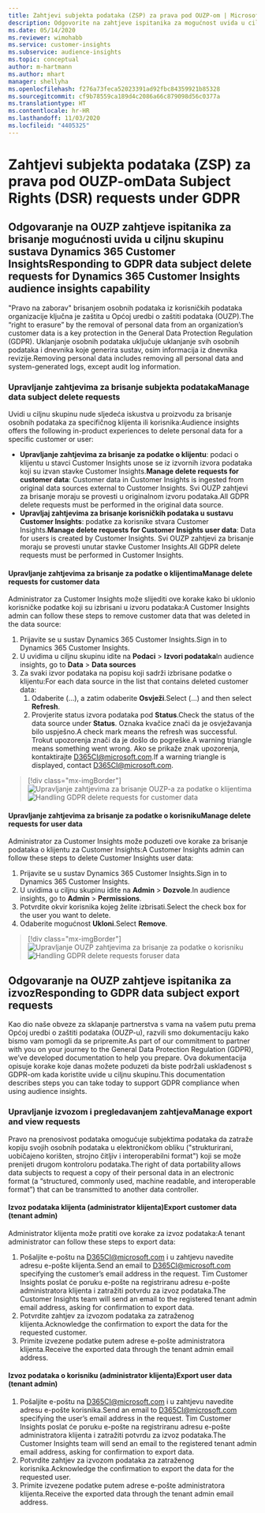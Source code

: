 ```yaml
---
title: Zahtjevi subjekta podataka (ZSP) za prava pod OUZP-om | Microsoft Docs
description: Odgovorite na zahtjeve ispitanika za mogućnost uvida u ciljnu skupinu sustava Dynamics 365 Customer Insights.
ms.date: 05/14/2020
ms.reviewer: wimohabb
ms.service: customer-insights
ms.subservice: audience-insights
ms.topic: conceptual
author: m-hartmann
ms.author: mhart
manager: shellyha
ms.openlocfilehash: f276a73feca52023391ad92fbc84359921b85328
ms.sourcegitcommit: cf9b78559ca189d4c2086a66c879098d56c0377a
ms.translationtype: HT
ms.contentlocale: hr-HR
ms.lasthandoff: 11/03/2020
ms.locfileid: "4405325"
---
```

# <a name="data-subject-rights-dsr-requests-under-gdpr"></a><span data-ttu-id="77b60-103">Zahtjevi subjekta podataka (ZSP) za prava pod OUZP-om</span><span class="sxs-lookup"><span data-stu-id="77b60-103">Data Subject Rights (DSR) requests under GDPR</span></span>

## <a name="responding-to-gdpr-data-subject-delete-requests-for-dynamics-365-customer-insights-audience-insights-capability"></a><span data-ttu-id="77b60-104">Odgovaranje na OUZP zahtjeve ispitanika za brisanje mogućnosti uvida u ciljnu skupinu sustava Dynamics 365 Customer Insights</span><span class="sxs-lookup"><span data-stu-id="77b60-104">Responding to GDPR data subject delete requests for Dynamics 365 Customer Insights audience insights capability</span></span>

<span data-ttu-id="77b60-105">"Pravo na zaborav" brisanjem osobnih podataka iz korisničkih podataka organizacije ključna je zaštita u Općoj uredbi o zaštiti podataka (OUZP).</span><span class="sxs-lookup"><span data-stu-id="77b60-105">The “right to erasure” by the removal of personal data from an organization’s customer data is a key protection in the General Data Protection Regulation (GDPR).</span></span> <span data-ttu-id="77b60-106">Uklanjanje osobnih podataka uključuje uklanjanje svih osobnih podataka i dnevnika koje generira sustav, osim informacija iz dnevnika revizije.</span><span class="sxs-lookup"><span data-stu-id="77b60-106">Removing personal data includes removing all personal data and system-generated logs, except audit log information.</span></span>

### <a name="manage-data-subject-delete-requests"></a><span data-ttu-id="77b60-107">Upravljanje zahtjevima za brisanje subjekta podataka</span><span class="sxs-lookup"><span data-stu-id="77b60-107">Manage data subject delete requests</span></span>

<span data-ttu-id="77b60-108">Uvidi u ciljnu skupinu nude sljedeća iskustva u proizvodu za brisanje osobnih podataka za specifičnog klijenta ili korisnika:</span><span class="sxs-lookup"><span data-stu-id="77b60-108">Audience insights offers the following in-product experiences to delete personal data for a specific customer or user:</span></span>

- <span data-ttu-id="77b60-109">**Upravljanje zahtjevima za brisanje za podatke o klijentu**: podaci o klijentu u stavci Customer Insights unose se iz izvornih izvora podataka koji su izvan stavke Customer Insights.</span><span class="sxs-lookup"><span data-stu-id="77b60-109">**Manage delete requests for customer data**: Customer data in Customer Insights is ingested from original data sources external to Customer Insights.</span></span> <span data-ttu-id="77b60-110">Svi OUZP zahtjevi za brisanje moraju se provesti u originalnom izvoru podataka.</span><span class="sxs-lookup"><span data-stu-id="77b60-110">All GDPR delete requests must be performed in the original data source.</span></span>
- <span data-ttu-id="77b60-111">**Upravljaj zahtjevima za brisanje korisničkih podataka u sustavu Customer Insights**: podatke za korisnike stvara Customer Insights.</span><span class="sxs-lookup"><span data-stu-id="77b60-111">**Manage delete requests for Customer Insights user data**: Data for users is created by Customer Insights.</span></span> <span data-ttu-id="77b60-112">Svi OUZP zahtjevi za brisanje moraju se provesti unutar stavke Customer Insights.</span><span class="sxs-lookup"><span data-stu-id="77b60-112">All GDPR delete requests must be performed in Customer Insights.</span></span>

#### <a name="manage-delete-requests-for-customer-data"></a><span data-ttu-id="77b60-113">Upravljanje zahtjevima za brisanje za podatke o klijentima</span><span class="sxs-lookup"><span data-stu-id="77b60-113">Manage delete requests for customer data</span></span>

<span data-ttu-id="77b60-114">Administrator za Customer Insights može slijediti ove korake kako bi uklonio korisničke podatke koji su izbrisani u izvoru podataka:</span><span class="sxs-lookup"><span data-stu-id="77b60-114">A Customer Insights admin can follow these steps to remove customer data that was deleted in the data source:</span></span>

1. <span data-ttu-id="77b60-115">Prijavite se u sustav Dynamics 365 Customer Insights.</span><span class="sxs-lookup"><span data-stu-id="77b60-115">Sign in to Dynamics 365 Customer Insights.</span></span>
2. <span data-ttu-id="77b60-116">U uvidima u ciljnu skupinu idite na **Podaci** > **Izvori podataka**</span><span class="sxs-lookup"><span data-stu-id="77b60-116">In audience insights, go to **Data** > **Data sources**</span></span>
3. <span data-ttu-id="77b60-117">Za svaki izvor podataka na popisu koji sadrži izbrisane podatke o klijentu:</span><span class="sxs-lookup"><span data-stu-id="77b60-117">For each data source in the list that contains deleted customer data:</span></span>
   1. <span data-ttu-id="77b60-118">Odaberite (...), a zatim odaberite **Osvježi**.</span><span class="sxs-lookup"><span data-stu-id="77b60-118">Select (...) and then select **Refresh**.</span></span>
   2. <span data-ttu-id="77b60-119">Provjerite status izvora podataka pod **Status**.</span><span class="sxs-lookup"><span data-stu-id="77b60-119">Check the status of the data source under **Status**.</span></span> <span data-ttu-id="77b60-120">Oznaka kvačice znači da je osvježavanja bilo uspješno.</span><span class="sxs-lookup"><span data-stu-id="77b60-120">A check mark means the refresh was successful.</span></span> <span data-ttu-id="77b60-121">Trokut upozorenja znači da je došlo do pogreške.</span><span class="sxs-lookup"><span data-stu-id="77b60-121">A warning triangle means something went wrong.</span></span> <span data-ttu-id="77b60-122">Ako se prikaže znak upozorenja, kontaktirajte D365CI@microsoft.com.</span><span class="sxs-lookup"><span data-stu-id="77b60-122">If a warning triangle is displayed, contact D365CI@microsoft.com.</span></span>

> [!div class="mx-imgBorder"]
> <span data-ttu-id="77b60-123">![Upravljanje zahtjevima za brisanje OUZP-a za podatke o klijentima](media/gdpr-data-sources.png "Upravljanje zahtjevima za brisanje OUZP-a za podatke o klijentima")</span><span class="sxs-lookup"><span data-stu-id="77b60-123">![Handling GDPR delete requests for customer data](media/gdpr-data-sources.png "Handling GDPR delete requests for customer data")</span></span>

#### <a name="manage-delete-requests-for-user-data"></a><span data-ttu-id="77b60-124">Upravljanje zahtjevima za brisanje za podatke o korisniku</span><span class="sxs-lookup"><span data-stu-id="77b60-124">Manage delete requests for user data</span></span>

<span data-ttu-id="77b60-125">Administrator za Customer Insights može poduzeti ove korake za brisanje podataka o klijentu za Customer Insights:</span><span class="sxs-lookup"><span data-stu-id="77b60-125">A Customer Insights admin can follow these steps to delete Customer Insights user data:</span></span>

1. <span data-ttu-id="77b60-126">Prijavite se u sustav Dynamics 365 Customer Insights.</span><span class="sxs-lookup"><span data-stu-id="77b60-126">Sign in to Dynamics 365 Customer Insights.</span></span>
2. <span data-ttu-id="77b60-127">U uvidima u ciljnu skupinu idite na **Admin** > **Dozvole**.</span><span class="sxs-lookup"><span data-stu-id="77b60-127">In audience insights, go to **Admin** > **Permissions**.</span></span>
3. <span data-ttu-id="77b60-128">Potvrdite okvir korisnika kojeg želite izbrisati.</span><span class="sxs-lookup"><span data-stu-id="77b60-128">Select the check box for the user you want to delete.</span></span>
4. <span data-ttu-id="77b60-129">Odaberite mogućnost **Ukloni**.</span><span class="sxs-lookup"><span data-stu-id="77b60-129">Select **Remove**.</span></span>

> [!div class="mx-imgBorder"]
> <span data-ttu-id="77b60-130">![Upravljanje OUZP zahtjevima za brisanje za podatke o korisniku](media/gdpr-permissions.png "Upravljanje OUZP zahtjevima za brisanje za podatke o korisniku")</span><span class="sxs-lookup"><span data-stu-id="77b60-130">![Handling GDPR delete requests foruser data](media/gdpr-permissions.png "Handling GDPR delete requests for user data")</span></span>

## <a name="responding-to-gdpr-data-subject-export-requests"></a><span data-ttu-id="77b60-131">Odgovaranje na OUZP zahtjeve ispitanika za izvoz</span><span class="sxs-lookup"><span data-stu-id="77b60-131">Responding to GDPR data subject export requests</span></span>

<span data-ttu-id="77b60-132">Kao dio naše obveze za sklapanje partnerstva s vama na vašem putu prema Općoj uredbi o zaštiti podataka (OUZP-u), razvili smo dokumentaciju kako bismo vam pomogli da se pripremite.</span><span class="sxs-lookup"><span data-stu-id="77b60-132">As part of our commitment to partner with you on your journey to the General Data Protection Regulation (GDPR), we’ve developed documentation to help you prepare.</span></span> <span data-ttu-id="77b60-133">Ova dokumentacija opisuje korake koje danas možete poduzeti da biste podržali usklađenost s GDPR-om kada koristite uvide u ciljnu skupinu.</span><span class="sxs-lookup"><span data-stu-id="77b60-133">This documentation describes steps you can take today to support GDPR compliance when using audience insights.</span></span>

### <a name="manage-export-and-view-requests"></a><span data-ttu-id="77b60-134">Upravljanje izvozom i pregledavanjem zahtjeva</span><span class="sxs-lookup"><span data-stu-id="77b60-134">Manage export and view requests</span></span>

<span data-ttu-id="77b60-135">Pravo na prenosivost podataka omogućuje subjektima podataka da zatraže kopiju svojih osobnih podataka u elektroničkom obliku ("strukturirani, uobičajeno korišten, strojno čitljiv i interoperabilni format") koji se može prenijeti drugom kontroloru podataka.</span><span class="sxs-lookup"><span data-stu-id="77b60-135">The right of data portability allows data subjects to request a copy of their personal data in an electronic format (a “structured, commonly used, machine readable, and interoperable format”) that can be transmitted to another data controller.</span></span>

#### <a name="export-customer-data-tenant-admin"></a><span data-ttu-id="77b60-136">Izvoz podataka klijenta (administrator klijenta)</span><span class="sxs-lookup"><span data-stu-id="77b60-136">Export customer data (tenant admin)</span></span>

<span data-ttu-id="77b60-137">Administrator klijenta može pratiti ove korake za izvoz podataka:</span><span class="sxs-lookup"><span data-stu-id="77b60-137">A tenant administrator can follow these steps to export data:</span></span>

1. <span data-ttu-id="77b60-138">Pošaljite e-poštu na D365CI@microsoft.com i u zahtjevu navedite adresu e-pošte klijenta.</span><span class="sxs-lookup"><span data-stu-id="77b60-138">Send an email to D365CI@microsoft.com specifying the customer’s email address in the request.</span></span> <span data-ttu-id="77b60-139">Tim Customer Insights poslat će poruku e-pošte na registriranu adresu e-pošte administratora klijenta i zatražiti potvrdu za izvoz podataka.</span><span class="sxs-lookup"><span data-stu-id="77b60-139">The Customer Insights team will send an email to the registered tenant admin email address, asking for confirmation to export data.</span></span>
2. <span data-ttu-id="77b60-140">Potvrdite zahtjev za izvozom podataka za zatraženog klijenta.</span><span class="sxs-lookup"><span data-stu-id="77b60-140">Acknowledge the confirmation to export the data for the requested customer.</span></span>
3. <span data-ttu-id="77b60-141">Primite izvezene podatke putem adrese e-pošte administratora klijenta.</span><span class="sxs-lookup"><span data-stu-id="77b60-141">Receive the exported data through the tenant admin email address.</span></span>

#### <a name="export-user-data-tenant-admin"></a><span data-ttu-id="77b60-142">Izvoz podataka o korisniku (administrator klijenta)</span><span class="sxs-lookup"><span data-stu-id="77b60-142">Export user data (tenant admin)</span></span>

1. <span data-ttu-id="77b60-143">Pošaljite e-poštu na D365CI@microsoft.com i u zahtjevu navedite adresu e-pošte korisnika.</span><span class="sxs-lookup"><span data-stu-id="77b60-143">Send an email to D365CI@microsoft.com specifying the user’s email address in the request.</span></span> <span data-ttu-id="77b60-144">Tim Customer Insights poslat će poruku e-pošte na registriranu adresu e-pošte administratora klijenta i zatražiti potvrdu za izvoz podataka.</span><span class="sxs-lookup"><span data-stu-id="77b60-144">The Customer Insights team will send an email to the registered tenant admin email address, asking for confirmation to export data.</span></span>
2. <span data-ttu-id="77b60-145">Potvrdite zahtjev za izvozom podataka za zatraženog korisnika.</span><span class="sxs-lookup"><span data-stu-id="77b60-145">Acknowledge the confirmation to export the data for the requested user.</span></span>
3. <span data-ttu-id="77b60-146">Primite izvezene podatke putem adrese e-pošte administratora klijenta.</span><span class="sxs-lookup"><span data-stu-id="77b60-146">Receive the exported data through the tenant admin email address.</span></span>

